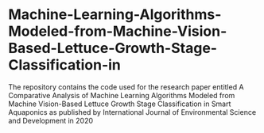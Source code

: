 # Machine-Learning-Algorithms-Modeled-from-Machine-Vision-Based-Lettuce-Growth-Stage-Classification-in
The repository contains the code used for the research paper entitled A Comparative Analysis of Machine Learning Algorithms Modeled from Machine Vision-Based Lettuce Growth Stage Classification in Smart Aquaponics as published by International Journal of Environmental Science and Development in 2020 
